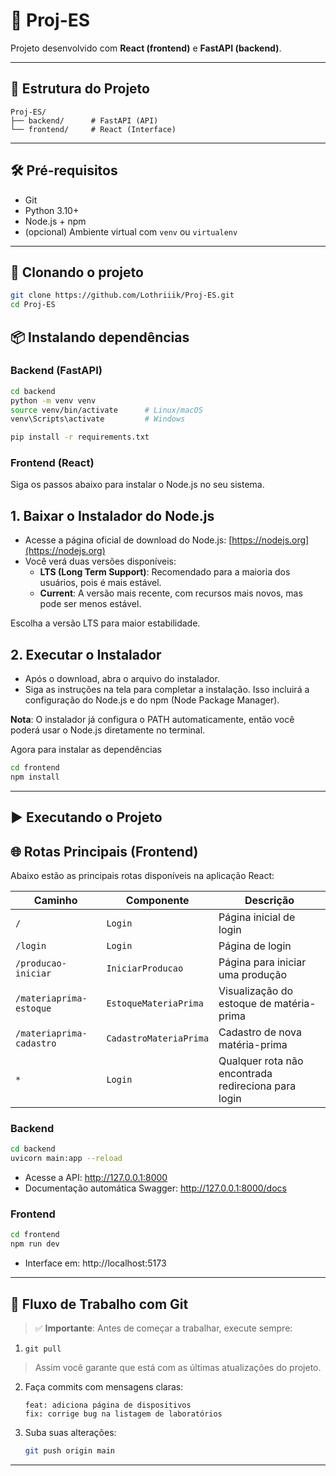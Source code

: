 
# 🚀 Proj-ES

Projeto desenvolvido com **React (frontend)** e **FastAPI (backend)**. 

---

## 📁 Estrutura do Projeto

```
Proj-ES/
├── backend/      # FastAPI (API)
└── frontend/     # React (Interface)
```

---

## 🛠️ Pré-requisitos

- Git
- Python 3.10+
- Node.js + npm
- (opcional) Ambiente virtual com `venv` ou `virtualenv`

---

## 🚧 Clonando o projeto

```bash
git clone https://github.com/Lothriiik/Proj-ES.git
cd Proj-ES
```

## 📦 Instalando dependências

### Backend (FastAPI)

```bash
cd backend
python -m venv venv
source venv/bin/activate      # Linux/macOS
venv\Scripts\activate         # Windows

pip install -r requirements.txt
```

### Frontend (React)

Siga os passos abaixo para instalar o Node.js no seu sistema.

## 1. Baixar o Instalador do Node.js

- Acesse a página oficial de download do Node.js: [https://nodejs.org](https://nodejs.org)
- Você verá duas versões disponíveis:
  - **LTS (Long Term Support)**: Recomendado para a maioria dos usuários, pois é mais estável.
  - **Current**: A versão mais recente, com recursos mais novos, mas pode ser menos estável.

Escolha a versão LTS para maior estabilidade.

## 2. Executar o Instalador

- Após o download, abra o arquivo do instalador.
- Siga as instruções na tela para completar a instalação. Isso incluirá a configuração do Node.js e do npm (Node Package Manager).

**Nota**: O instalador já configura o PATH automaticamente, então você poderá usar o Node.js diretamente no terminal.

Agora para instalar as dependências

```bash
cd frontend
npm install
```

---

## ▶️ Executando o Projeto

## 🌐 Rotas Principais (Frontend)

Abaixo estão as principais rotas disponíveis na aplicação React:

| Caminho                    | Componente             | Descrição                                         |
|---------------------------|------------------------|---------------------------------------------------|
| `/`                       | `Login`                | Página inicial de login                           |
| `/login`                  | `Login`                | Página de login                                   |
| `/producao-iniciar`       | `IniciarProducao`      | Página para iniciar uma produção                  |
| `/materiaprima-estoque`   | `EstoqueMateriaPrima`  | Visualização do estoque de matéria-prima          |
| `/materiaprima-cadastro`  | `CadastroMateriaPrima` | Cadastro de nova matéria-prima                    |
| `*`                       | `Login`                | Qualquer rota não encontrada redireciona para login |


### Backend

```bash
cd backend
uvicorn main:app --reload
```

- Acesse a API: http://127.0.0.1:8000
- Documentação automática Swagger: http://127.0.0.1:8000/docs

### Frontend

```bash
cd frontend
npm run dev
```

- Interface em: http://localhost:5173

---

## 🔁 Fluxo de Trabalho com Git
> ✅ **Importante**: Antes de começar a trabalhar, execute sempre:
1.  `git pull`
> Assim você garante que está com as últimas atualizações do projeto.

2. Faça commits com mensagens claras:
   ```
   feat: adiciona página de dispositivos
   fix: corrige bug na listagem de laboratórios
   ```
3. Suba suas alterações:
   ```bash
   git push origin main

   ```

---

